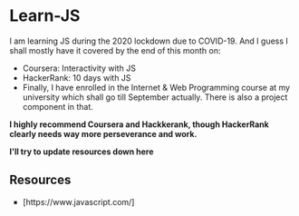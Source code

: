 # Learn-JS
I am learning JS during the 2020 lockdown due to COVID-19. And I guess I shall mostly have it covered by the end of this month on:
<ul>
 <li> Coursera: Interactivity with JS</li>
 <li> HackerRank: 10 days with JS</li>
 <li>Finally, I have enrolled in the Internet &amp; Web Programming course at my university which shall go till September actually. There is also a project component in that.</li>
 </ul>
 <b>I highly recommend Coursera and Hackkerank, though HackerRank clearly needs way more perseverance and work.</b>
 
 **I'll try to update resources down here**
 ## Resources
 <ul type="square">
 <li> [https://www.javascript.com/] </li>
</ul>
